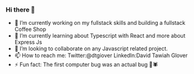 ### Hi there 👋

- 🔭 I’m currently working on my fullstack skills and building  a fullstack Coffee Shop
- 🌱 I’m currently learning about Typescript with React and more about Express Js
- 👯 I’m looking to collaborate on any Javascript related project.
- 📫 How to reach me: Twitter:@dtgiover LinkedIn:David Tawiah Glover
- ⚡ Fun fact: The first computer bug was an actual bug 🐞🕷

